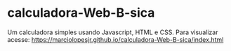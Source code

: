 # calculadora-Web-B-sica
Um calculadora simples usando Javascript, HTML e CSS.
Para visualizar acesse: https://marciolopesjr.github.io/calculadora-Web-B-sica/index.html

